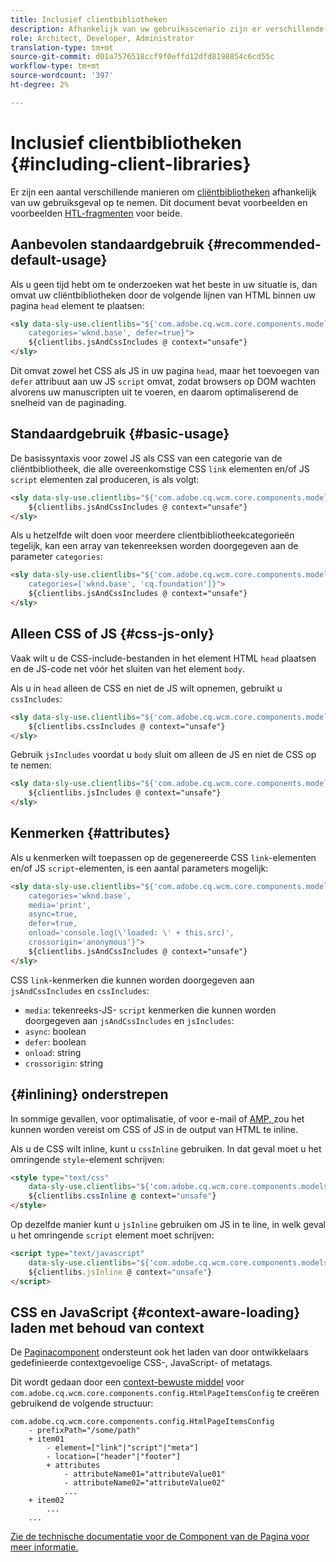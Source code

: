 ```yaml
---
title: Inclusief clientbibliotheken
description: Afhankelijk van uw gebruiksscenario zijn er verschillende manieren om clientbibliotheken op te nemen.
role: Architect, Developer, Administrator
translation-type: tm+mt
source-git-commit: d01a7576518ccf9f0effd12dfd8198854c6cd55c
workflow-type: tm+mt
source-wordcount: '397'
ht-degree: 2%

---
```



# Inclusief clientbibliotheken {#including-client-libraries}

Er zijn een aantal verschillende manieren om [cliëntbibliotheken](/help/developing/archetype/uifrontend.md#clientlibs) afhankelijk van uw gebruiksgeval op te nemen. Dit document bevat voorbeelden en voorbeelden [HTL-fragmenten](https://docs.adobe.com/content/help/en/experience-manager-htl/using/overview.html) voor beide.

## Aanbevolen standaardgebruik {#recommended-default-usage}

Als u geen tijd hebt om te onderzoeken wat het beste in uw situatie is, dan omvat uw cliëntbibliotheken door de volgende lijnen van HTML binnen uw pagina `head` element te plaatsen:

```html
<sly data-sly-use.clientlibs="${'com.adobe.cq.wcm.core.components.models.ClientLibraries' @
    categories='wknd.base', defer=true}">
    ${clientlibs.jsAndCssIncludes @ context="unsafe"}
</sly>
```

Dit omvat zowel het CSS als JS in uw pagina `head`, maar het toevoegen van `defer` attribuut aan uw JS `script` omvat, zodat browsers op DOM wachten alvorens uw manuscripten uit te voeren, en daarom optimaliserend de snelheid van de paginading.

## Standaardgebruik {#basic-usage}

De basissyntaxis voor zowel JS als CSS van een categorie van de cliëntbibliotheek, die alle overeenkomstige CSS `link` elementen en/of JS `script` elementen zal produceren, is als volgt:

```html
<sly data-sly-use.clientlibs="${'com.adobe.cq.wcm.core.components.models.ClientLibraries' @ categories='wknd.base'}">
    ${clientlibs.jsAndCssIncludes @ context="unsafe"}
</sly>
```

Als u hetzelfde wilt doen voor meerdere clientbibliotheekcategorieën tegelijk, kan een array van tekenreeksen worden doorgegeven aan de parameter `categories`:

```html
<sly data-sly-use.clientlibs="${'com.adobe.cq.wcm.core.components.models.ClientLibraries' @
    categories=['wknd.base', 'cq.foundation']}">
    ${clientlibs.jsAndCssIncludes @ context="unsafe"}
</sly>
```

## Alleen CSS of JS {#css-js-only}

Vaak wilt u de CSS-include-bestanden in het element HTML `head` plaatsen en de JS-code net vóór het sluiten van het element `body`.

Als u in `head` alleen de CSS en niet de JS wilt opnemen, gebruikt u `cssIncludes`:

```html
<sly data-sly-use.clientlibs="${'com.adobe.cq.wcm.core.components.models.ClientLibraries' @ categories='wknd.base'}">
    ${clientlibs.cssIncludes @ context="unsafe"}
</sly>
```

Gebruik `jsIncludes` voordat u `body` sluit om alleen de JS en niet de CSS op te nemen:

```html
<sly data-sly-use.clientlibs="${'com.adobe.cq.wcm.core.components.models.ClientLibraries' @ categories='wknd.base'}">
    ${clientlibs.jsIncludes @ context="unsafe"}
</sly>
```

## Kenmerken {#attributes}

Als u kenmerken wilt toepassen op de gegenereerde CSS `link`-elementen en/of JS `script`-elementen, is een aantal parameters mogelijk:

```html
<sly data-sly-use.clientlibs="${'com.adobe.cq.wcm.core.components.models.ClientLibraries' @
    categories='wknd.base',
    media='print',
    async=true,
    defer=true,
    onload='console.log(\'loaded: \' + this.src)',
    crossorigin='anonymous'}">
    ${clientlibs.jsAndCssIncludes @ context="unsafe"}
</sly>
```

CSS `link`-kenmerken die kunnen worden doorgegeven aan `jsAndCssIncludes` en `cssIncludes`:

* `media`: tekenreeks-JS- `script` kenmerken die kunnen worden doorgegeven aan  `jsAndCssIncludes` en  `jsIncludes`:
* `async`: boolean
* `defer`: boolean
* `onload`: string
* `crossorigin`: string

## {#inlining} onderstrepen

In sommige gevallen, voor optimalisatie, of voor e-mail of [AMP, ](amp.md) zou het kunnen worden vereist om CSS of JS in de output van HTML te inline.

Als u de CSS wilt inline, kunt u `cssInline` gebruiken. In dat geval moet u het omringende `style`-element schrijven:

```html
<style type="text/css"
    data-sly-use.clientlibs="${'com.adobe.cq.wcm.core.components.models.ClientLibraries' @ categories='wknd.base'}">
    ${clientlibs.cssInline @ context="unsafe"}
</style>
```

Op dezelfde manier kunt u `jsInline` gebruiken om JS in te line, in welk geval u het omringende `script` element moet schrijven:

```html
<script type="text/javascript"
    data-sly-use.clientlibs="${'com.adobe.cq.wcm.core.components.models.ClientLibraries' @ categories='wknd.base'}">
    ${clientlibs.jsInline @ context="unsafe"}
</script>
```

## CSS en JavaScript {#context-aware-loading} laden met behoud van context

De [Paginacomponent](/help/components/page.md) ondersteunt ook het laden van door ontwikkelaars gedefinieerde contextgevoelige CSS-, JavaScript- of metatags.

Dit wordt gedaan door een [context-bewuste middel](context-aware-configs.md) voor `com.adobe.cq.wcm.core.components.config.HtmlPageItemsConfig` te creëren gebruikend de volgende structuur:

```text
com.adobe.cq.wcm.core.components.config.HtmlPageItemsConfig
    - prefixPath="/some/path"
    + item01
        - element=["link"|"script"|"meta"]
        - location=["header"|"footer"]
        + attributes
            - attributeName01="attributeValue01"
            - attributeName02="attributeValue02"
            ...
    + item02
        ...
    ...
```

[Zie de technische documentatie voor de Component van de Pagina voor meer informatie.](https://github.com/adobe/aem-core-wcm-components/tree/master/content/src/content/jcr_root/apps/core/wcm/components/page/v2/page#loading-of-context-aware-cssjs)
